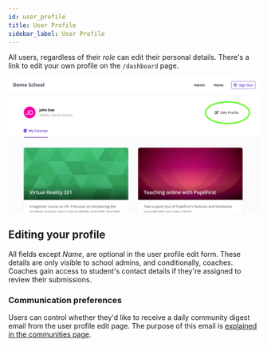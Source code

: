 ```yaml
---
id: user_profile
title: User Profile
sidebar_label: User Profile
---
```


All users, regardless of their _role_ can edit their personal details. There's a link to edit your own profile on the `/dashboard` page.

![Edit profile link](../assets/user_profile/edit_user_profile_link_mvhrkc.png)

## Editing your profile

All fields except _Name_, are optional in the user profile edit form. These details are only visible to school admins, and conditionally, coaches. Coaches gain access to student's contact details if they're assigned to review their submissions.

### Communication preferences

Users can control whether they'd like to receive a daily community digest email from the user profile edit page. The purpose of this email is [explained in the communities page](/users/communities#daily-community-digest).
